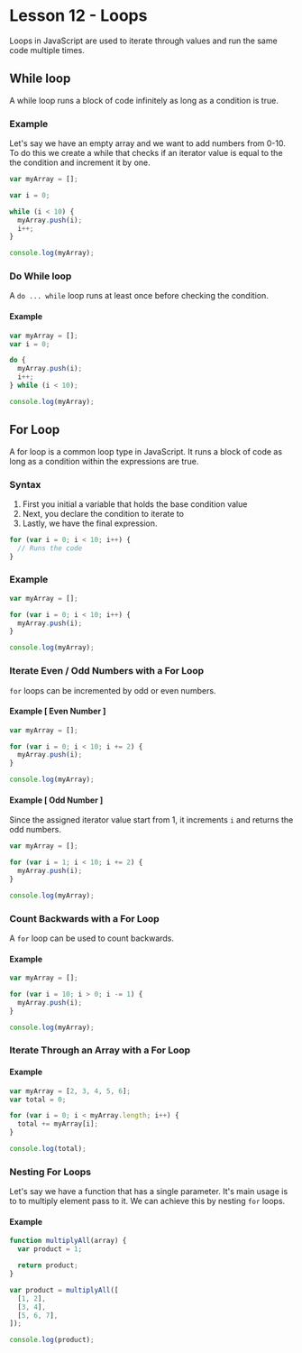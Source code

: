 # Lesson 12 - Loops

Loops in JavaScript are used to iterate through values and run the same code multiple times.

## While loop

A while loop runs a block of code infinitely as long as a condition is true.

### Example

Let's say we have an empty array and we want to add numbers from 0-10. To do this we create a while that checks if an iterator value is equal to the the condition and increment it by one.

```js
var myArray = [];

var i = 0;

while (i < 10) {
  myArray.push(i);
  i++;
}

console.log(myArray);
```

### Do While loop

A `do ... while` loop runs at least once before checking the condition.

#### Example

```js
var myArray = [];
var i = 0;

do {
  myArray.push(i);
  i++;
} while (i < 10);

console.log(myArray);
```

## For Loop

A for loop is a common loop type in JavaScript. It runs a block of code as long as a condition within the expressions are true.

### Syntax

1. First you initial a variable that holds the base condition value
2. Next, you declare the condition to iterate to
3. Lastly, we have the final expression.

```js
for (var i = 0; i < 10; i++) {
  // Runs the code
}
```

### Example

```js
var myArray = [];

for (var i = 0; i < 10; i++) {
  myArray.push(i);
}

console.log(myArray);
```

### Iterate Even / Odd Numbers with a For Loop

`for` loops can be incremented by odd or even numbers.

#### Example [ Even Number ]

```js
var myArray = [];

for (var i = 0; i < 10; i += 2) {
  myArray.push(i);
}

console.log(myArray);
```

#### Example [ Odd Number ]

Since the assigned iterator value start from 1, it increments `i` and returns the odd numbers.

```js
var myArray = [];

for (var i = 1; i < 10; i += 2) {
  myArray.push(i);
}

console.log(myArray);
```

### Count Backwards with a For Loop

A `for` loop can be used to count backwards.

#### Example

```js
var myArray = [];

for (var i = 10; i > 0; i -= 1) {
  myArray.push(i);
}

console.log(myArray);
```

### Iterate Through an Array with a For Loop

#### Example

```js
var myArray = [2, 3, 4, 5, 6];
var total = 0;

for (var i = 0; i < myArray.length; i++) {
  total += myArray[i];
}

console.log(total);
```

### Nesting For Loops

Let's say we have a function that has a single parameter. It's main usage is to to multiply element pass to it.
We can achieve this by nesting `for` loops.

#### Example

```js
function multiplyAll(array) {
  var product = 1;

  return product;
}

var product = multiplyAll([
  [1, 2],
  [3, 4],
  [5, 6, 7],
]);

console.log(product);
```
